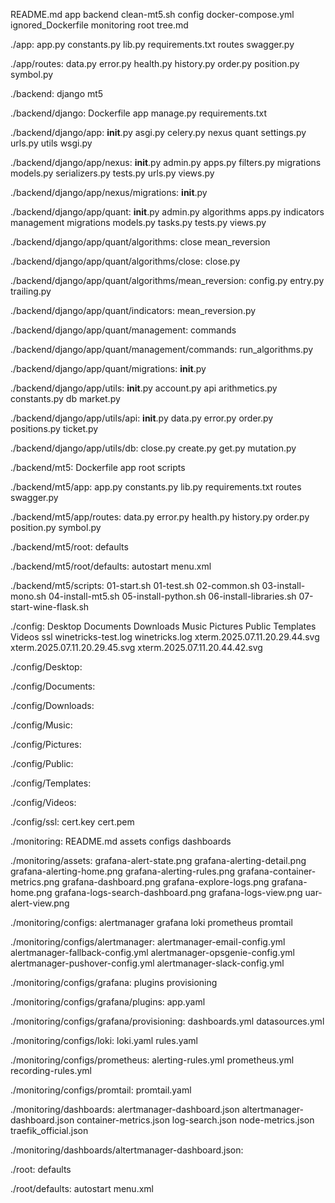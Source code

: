 README.md
app
backend
clean-mt5.sh
config
docker-compose.yml
ignored_Dockerfile
monitoring
root
tree.md

./app:
app.py
constants.py
lib.py
requirements.txt
routes
swagger.py

./app/routes:
data.py
error.py
health.py
history.py
order.py
position.py
symbol.py

./backend:
django
mt5

./backend/django:
Dockerfile
app
manage.py
requirements.txt

./backend/django/app:
__init__.py
asgi.py
celery.py
nexus
quant
settings.py
urls.py
utils
wsgi.py

./backend/django/app/nexus:
__init__.py
admin.py
apps.py
filters.py
migrations
models.py
serializers.py
tests.py
urls.py
views.py

./backend/django/app/nexus/migrations:
__init__.py

./backend/django/app/quant:
__init__.py
admin.py
algorithms
apps.py
indicators
management
migrations
models.py
tasks.py
tests.py
views.py

./backend/django/app/quant/algorithms:
close
mean_reversion

./backend/django/app/quant/algorithms/close:
close.py

./backend/django/app/quant/algorithms/mean_reversion:
config.py
entry.py
trailing.py

./backend/django/app/quant/indicators:
mean_reversion.py

./backend/django/app/quant/management:
commands

./backend/django/app/quant/management/commands:
run_algorithms.py

./backend/django/app/quant/migrations:
__init__.py

./backend/django/app/utils:
__init__.py
account.py
api
arithmetics.py
constants.py
db
market.py

./backend/django/app/utils/api:
__init__.py
data.py
error.py
order.py
positions.py
ticket.py

./backend/django/app/utils/db:
close.py
create.py
get.py
mutation.py

./backend/mt5:
Dockerfile
app
root
scripts

./backend/mt5/app:
app.py
constants.py
lib.py
requirements.txt
routes
swagger.py

./backend/mt5/app/routes:
data.py
error.py
health.py
history.py
order.py
position.py
symbol.py

./backend/mt5/root:
defaults

./backend/mt5/root/defaults:
autostart
menu.xml

./backend/mt5/scripts:
01-start.sh
01-test.sh
02-common.sh
03-install-mono.sh
04-install-mt5.sh
05-install-python.sh
06-install-libraries.sh
07-start-wine-flask.sh

./config:
Desktop
Documents
Downloads
Music
Pictures
Public
Templates
Videos
ssl
winetricks-test.log
winetricks.log
xterm.2025.07.11.20.29.44.svg
xterm.2025.07.11.20.29.45.svg
xterm.2025.07.11.20.44.42.svg

./config/Desktop:

./config/Documents:

./config/Downloads:

./config/Music:

./config/Pictures:

./config/Public:

./config/Templates:

./config/Videos:

./config/ssl:
cert.key
cert.pem

./monitoring:
README.md
assets
configs
dashboards

./monitoring/assets:
grafana-alert-state.png
grafana-alerting-detail.png
grafana-alerting-home.png
grafana-alerting-rules.png
grafana-container-metrics.png
grafana-dashboard.png
grafana-explore-logs.png
grafana-home.png
grafana-logs-search-dashboard.png
grafana-logs-view.png
uar-alert-view.png

./monitoring/configs:
alertmanager
grafana
loki
prometheus
promtail

./monitoring/configs/alertmanager:
alertmanager-email-config.yml
alertmanager-fallback-config.yml
alertmanager-opsgenie-config.yml
alertmanager-pushover-config.yml
alertmanager-slack-config.yml

./monitoring/configs/grafana:
plugins
provisioning

./monitoring/configs/grafana/plugins:
app.yaml

./monitoring/configs/grafana/provisioning:
dashboards.yml
datasources.yml

./monitoring/configs/loki:
loki.yaml
rules.yaml

./monitoring/configs/prometheus:
alerting-rules.yml
prometheus.yml
recording-rules.yml

./monitoring/configs/promtail:
promtail.yaml

./monitoring/dashboards:
alertmanager-dashboard.json
altertmanager-dashboard.json
container-metrics.json
log-search.json
node-metrics.json
traefik_official.json

./monitoring/dashboards/altertmanager-dashboard.json:

./root:
defaults

./root/defaults:
autostart
menu.xml

